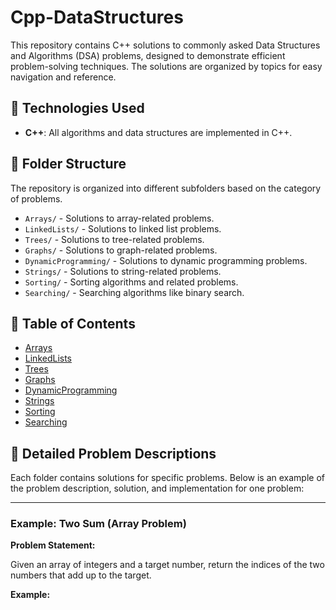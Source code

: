 # Cpp-DataStructures

This repository contains C++ solutions to commonly asked Data Structures and Algorithms (DSA) problems, designed to demonstrate efficient problem-solving techniques. The solutions are organized by topics for easy navigation and reference.

## 🔧 **Technologies Used**
- **C++**: All algorithms and data structures are implemented in C++.

## 📂 **Folder Structure**

The repository is organized into different subfolders based on the category of problems.

- `Arrays/` - Solutions to array-related problems.
- `LinkedLists/` - Solutions to linked list problems.
- `Trees/` - Solutions to tree-related problems.
- `Graphs/` - Solutions to graph-related problems.
- `DynamicProgramming/` - Solutions to dynamic programming problems.
- `Strings/` - Solutions to string-related problems.
- `Sorting/` - Sorting algorithms and related problems.
- `Searching/` - Searching algorithms like binary search.

## 📌 **Table of Contents**

- [Arrays](#arrays)
- [LinkedLists](#linkedlists)
- [Trees](#trees)
- [Graphs](#graphs)
- [DynamicProgramming](#dynamicprogramming)
- [Strings](#strings)
- [Sorting](#sorting)
- [Searching](#searching)

## 📝 **Detailed Problem Descriptions**

Each folder contains solutions for specific problems. Below is an example of the problem description, solution, and implementation for one problem:

---

### Example: **Two Sum (Array Problem)**

**Problem Statement:**

Given an array of integers and a target number, return the indices of the two numbers that add up to the target.

**Example:**
